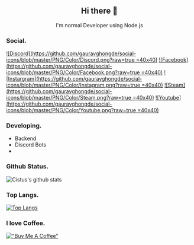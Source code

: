 <h2 align="center">Hi there 👋</h2>
<p align="center">I'm normal Developer using Node.js</p>  

### Social. 

[![Discord](https://github.com/gauravghongde/social-icons/blob/master/PNG/Color/Discord.png?raw=true =40x40)](https://discord.gg/ZhUujTPPpq)
[![Facebook](https://github.com/gauravghongde/social-icons/blob/master/PNG/Color/Facebook.png?raw=true =40x40)](https://www.facebook.com/StayCuteTeam/)
[![Instargram](https://github.com/gauravghongde/social-icons/blob/master/PNG/Color/Instagram.png?raw=true =40x40)](https://www.instagram.com/v_cistus/)
[![Steam](https://github.com/gauravghongde/social-icons/blob/master/PNG/Color/Steam.png?raw=true =40x40)](https://steamcommunity.com/id/cistusgame)
[![Youtube](https://github.com/gauravghongde/social-icons/blob/master/PNG/Color/Youtube.png?raw=true =40x40)](https://www.youtube.com/channel/UCdkQT9t-vio9KmPOdti5ChA)

### Developing. 

- Backend
- Discord Bots
- 

### Github Status. 

![Cistus's github stats](https://github-readme-stats.vercel.app/api?username=CistusF&bg_color=ffa745,fe869f,ef7ac8,a083ed,43aeff&title_color=fff&text_color=fff&show_icons=true&count_private=false)

### Top Langs.  

[![Top Langs](https://github-readme-stats.vercel.app/api/top-langs/?username=CistusF&hide=html,batchfile&bg_color=ffa745,fe869f,ef7ac8,a083ed,43aeff&title_color=fff&text_color=fff)](https://github.com/anuraghazra/github-readme-stats)

### I love Coffee.

[!["Buy Me A Coffee"](https://www.buymeacoffee.com/assets/img/custom_images/orange_img.png)](https://www.buymeacoffee.com/cmptvrqxg7b)
